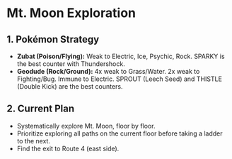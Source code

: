 # Mt. Moon Exploration

## 1. Pokémon Strategy
*   **Zubat (Poison/Flying):** Weak to Electric, Ice, Psychic, Rock. SPARKY is the best counter with Thundershock.
*   **Geodude (Rock/Ground):** 4x weak to Grass/Water. 2x weak to Fighting/Bug. Immune to Electric. SPROUT (Leech Seed) and THISTLE (Double Kick) are the best counters.

## 2. Current Plan
*   Systematically explore Mt. Moon, floor by floor.
*   Prioritize exploring all paths on the current floor before taking a ladder to the next.
*   Find the exit to Route 4 (east side).
